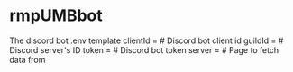 # rmpUMBbot
The discord bot
.env template
clientId = # Discord bot client id
guildId =   # Discord server's ID
token =     # Discord bot token
server =    # Page to fetch data from

